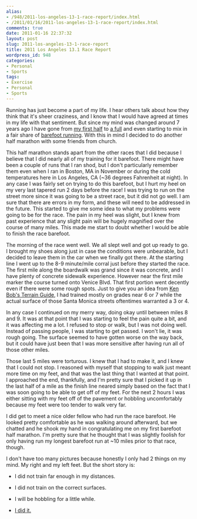 ```yaml
---
alias:
- /948/2011-los-angeles-13-1-race-report/index.html
- /2011/01/16/2011-los-angeles-13-1-race-report/index.html
comments: true
date: 2011-01-16 22:37:32
layout: post
slug: 2011-los-angeles-13-1-race-report
title: 2011 Los Angeles 13.1 Race Report
wordpress_id: 948
categories:
- Personal
- Sports
tags:
- Exercise
- Personal
- Sports
---
```


Running has just become a part of my life. I hear others talk about how they think that it's sheer craziness, and I know that I would have agreed at times in my life with that sentiment. But since my mind was changed around 7 years ago I have gone from [my first half](http://www.goingthewongway.com/389/half-marathon/) to [a full](http://www.goingthewongway.com/596/finishing-my-first-marathon/) and even starting to mix in a fair share of [barefoot running](http://www.goingthewongway.com/631/barefoot-running/). With this in mind I decided to do another half marathon with some friends from church.

This half marathon stands apart from the other races that I did because I believe that I did nearly all of my training for it barefoot. There might have been a couple of runs that I ran shod, but I don't particularly remember them even when I ran in Boston, MA in November or during the cold temperatures here in Los Angeles, CA (~36 degrees Fahrenheit at night). In any case I was fairly set on trying to do this barefoot, but I hurt my heel on my very last tapered run 2 days before the race! I was trying to run on the street more since it was going to be a street race, but it did not go well. I am sure that there are errors in my form, and these will need to be addressed in the future. This started to give me some idea to what my problems were going to be for the race. The pain in my heel was slight, but I knew from past experience that any slight pain will be hugely magnified over the course of many miles. This made me start to doubt whether I would be able to finish the race barefoot.

The morning of the race went well. We all slept well and got up ready to go. I brought my shoes along just in case the conditions were unbearable, but I decided to leave them in the car when we finally got there. At the starting line I went up to the 8-9 minute/mile corral just before they started the race. The first mile along the boardwalk was grand since it was concrete, and I have plenty of concrete sidewalk experience. However near the first mile marker the course turned onto Venice Blvd. That first portion went decently even if there were some rough spots. Just to give you an idea from [Ken Bob's Terrain Guide](http://therunningbarefoot.com/?p=625s), I had trained mostly on grades near 6 or 7 while the actual surface of those Santa Monica streets oftentimes warranted a 3 or 4.

In any case I continued on my merry way, doing okay until between miles 8 and 9. It was at that point that I was starting to feel the pain quite a bit, and it was affecting me a lot. I refused to stop or walk, but I was not doing well. Instead of passing people, I was starting to get passed. I won't lie, it was rough going. The surface seemed to have gotten worse on the way back, but it could have just been that I was more sensitive after having run all of those other miles.

Those last 5 miles were torturous. I knew that I had to make it, and I knew that I could not stop. I reasoned with myself that stopping to walk just meant more time on my feet, and that was the last thing that I wanted at that point. I approached the end, thankfully, and I'm pretty sure that I picked it up in the last half of a mile as the finish line neared simply based on the fact that I was soon going to be able to get off of my feet. For the next 2 hours I was either sitting with my feet off of the pavement or hobbling uncomfortably because my feet were too tender to walk very far.

I did get to meet a nice older fellow who had run the race barefoot. He looked pretty comfortable as he was walking around afterward, but we chatted and he shook my hand in congratulating me on my first barefoot half marathon. I'm pretty sure that he thought that I was slightly foolish for only having run my longest barefoot run at ~10 miles prior to that race, though.

I don't have too many pictures because honestly I only had 2 things on my mind. My right and my left feet. But the short story is:



	
  * I did not train far enough in my distances.

	
  * I did not train on the correct surfaces.

	
  * I will be hobbling for a little while.

	
  * [I did it.](http://results.active.com/pages/oneResult.jsp?pID=98847911&rsID=105097&pubID=3)



